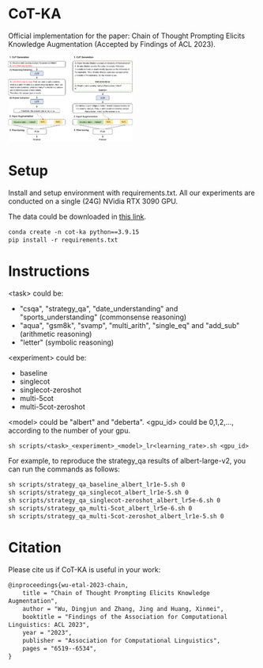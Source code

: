 # CoT-KA
Official implementation for the paper: Chain of Thought Prompting Elicits Knowledge Augmentation (Accepted by Findings of ACL 2023).

<p>
  <img src="./img/model.png" width="50%" height="auto">
</p>

# Setup
Install and setup environment with requirements.txt. All our experiments are conducted on a single (24G) NVidia RTX 3090 GPU. 

The data could be downloaded in [this link](https://drive.google.com/drive/folders/1sQZySYtndIw__FAF15Q3trKosYdr43Mt?usp=drive_link).
```
conda create -n cot-ka python==3.9.15
pip install -r requirements.txt
```

# Instructions
\<task> could be:
- "csqa", "strategy_qa", "date_understanding" and "sports_understanding" (commonsense reasoning)
- "aqua", "gsm8k", "svamp", "multi_arith", "single_eq" and "add_sub" (arithmetic reasoning)
- "letter" (symbolic reasoning)

\<experiment> could be: 
- baseline
- singlecot
- singlecot-zeroshot
- multi-5cot
- multi-5cot-zeroshot

\<model> could be "albert" and "deberta". \<gpu_id> could be 0,1,2,..., according to the number of your gpu.
```
sh scripts/<task>_<experiment>_<model>_lr<learning_rate>.sh <gpu_id>
```

For example, to reproduce the strategy_qa results of albert-large-v2, you can run the commands as follows:
```
sh scripts/strategy_qa_baseline_albert_lr1e-5.sh 0
sh scripts/strategy_qa_singlecot_albert_lr1e-5.sh 0
sh scripts/strategy_qa_singlecot-zeroshot_albert_lr5e-6.sh 0
sh scripts/strategy_qa_multi-5cot_albert_lr5e-6.sh 0
sh scripts/strategy_qa_multi-5cot-zeroshot_albert_lr1e-5.sh 0
```


# Citation
Please cite us if CoT-KA is useful in your work:
```
@inproceedings{wu-etal-2023-chain,
    title = "Chain of Thought Prompting Elicits Knowledge Augmentation",
    author = "Wu, Dingjun and Zhang, Jing and Huang, Xinmei",
    booktitle = "Findings of the Association for Computational Linguistics: ACL 2023",
    year = "2023",
    publisher = "Association for Computational Linguistics",
    pages = "6519--6534",
}
```



